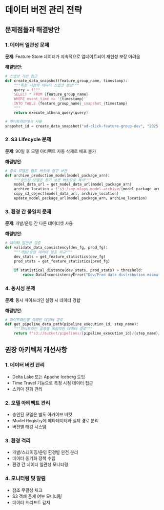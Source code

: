 # 데이터 버전 관리 전략

## 문제점들과 해결방안

### 1. 데이터 일관성 문제
**문제**: Feature Store 데이터가 지속적으로 업데이트되어 재현성 보장 어려움

**해결방안**:
```python
# 스냅샷 기반 접근
def create_data_snapshot(feature_group_name, timestamp):
    """특정 시점의 데이터 스냅샷 생성"""
    query = f"""
    SELECT * FROM {feature_group_name} 
    WHERE event_time <= '{timestamp}'
    INTO TABLE {feature_group_name}_snapshot_{timestamp}
    """
    return execute_athena_query(query)

# 파이프라인에서 사용
snapshot_id = create_data_snapshot("ad-click-feature-group-dev", "2025-09-19T12:00:00")
```

### 2. S3 Lifecycle 문제
**문제**: 90일 후 모델 아티팩트 자동 삭제로 배포 불가

**해결방안**:
```python
# 중요 모델은 별도 버킷에 영구 보관
def archive_production_model(model_package_arn):
    """승인된 모델은 장기 보관 버킷으로 복사"""
    model_data_url = get_model_data_url(model_package_arn)
    archive_location = f"s3://my-mlops-model-archive/{model_package_arn}/"
    copy_s3_object(model_data_url, archive_location)
    update_model_package_url(model_package_arn, archive_location)
```

### 3. 환경 간 불일치 문제
**문제**: 개발/운영 간 다른 데이터셋 사용

**해결방안**:
```python
# 데이터 일관성 검증
def validate_data_consistency(dev_fg, prod_fg):
    """개발/운영 데이터 분포 비교"""
    dev_stats = get_feature_statistics(dev_fg)
    prod_stats = get_feature_statistics(prod_fg)
    
    if statistical_distance(dev_stats, prod_stats) > threshold:
        raise DataInconsistencyError("Dev/Prod data distribution mismatch")
```

### 4. 동시성 문제
**문제**: 동시 파이프라인 실행 시 데이터 경합

**해결방안**:
```python
# 파이프라인별 격리된 데이터 경로
def get_pipeline_data_path(pipeline_execution_id, step_name):
    """파이프라인 실행별 독립적인 데이터 경로"""
    return f"s3://bucket/pipelines/{pipeline_execution_id}/{step_name}/"
```

## 권장 아키텍처 개선사항

### 1. 데이터 버전 관리
- Delta Lake 또는 Apache Iceberg 도입
- Time Travel 기능으로 특정 시점 데이터 접근
- 스키마 진화 관리

### 2. 모델 아티팩트 관리  
- 승인된 모델은 별도 아카이브 버킷
- Model Registry에 메타데이터와 실제 경로 분리
- 버전별 태깅 시스템

### 3. 환경 격리
- 개발/스테이징/운영 환경별 완전 분리
- 데이터 동기화 정책 수립
- 환경 간 데이터 일관성 모니터링

### 4. 모니터링 및 알림
- 참조 무결성 체크
- S3 객체 존재 여부 모니터링  
- 데이터 드리프트 감지
